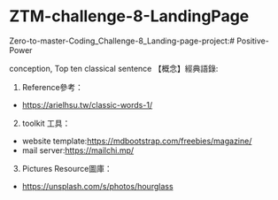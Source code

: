 # ZTM-challenge-8-LandingPage
Zero-to-master-Coding_Challenge-8_Landing-page-project:# Positive-Power  

conception, Top ten classical sentence 【概念】經典語錄:  

1. Reference參考：  
  * https://arielhsu.tw/classic-words-1/  
2. toolkit 工具：  
  * website template:https://mdbootstrap.com/freebies/magazine/  
  * mail server:https://mailchi.mp/  
3. Pictures Resource圖庫：  
  * https://unsplash.com/s/photos/hourglass  
